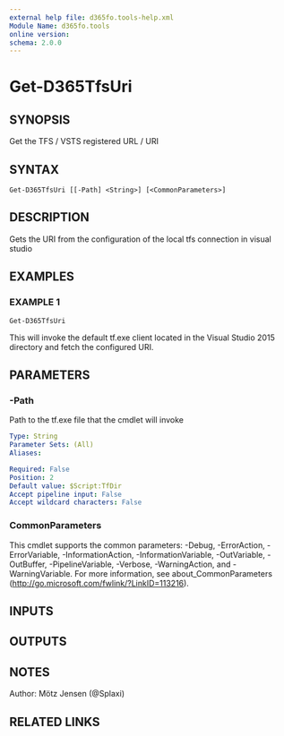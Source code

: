 ```yaml
---
external help file: d365fo.tools-help.xml
Module Name: d365fo.tools
online version:
schema: 2.0.0
---
```


# Get-D365TfsUri

## SYNOPSIS
Get the TFS / VSTS registered URL / URI

## SYNTAX

```
Get-D365TfsUri [[-Path] <String>] [<CommonParameters>]
```

## DESCRIPTION
Gets the URI from the configuration of the local tfs connection in visual studio

## EXAMPLES

### EXAMPLE 1
```
Get-D365TfsUri
```

This will invoke the default tf.exe client located in the Visual Studio 2015 directory
and fetch the configured URI.

## PARAMETERS

### -Path
Path to the tf.exe file that the cmdlet will invoke

```yaml
Type: String
Parameter Sets: (All)
Aliases:

Required: False
Position: 2
Default value: $Script:TfDir
Accept pipeline input: False
Accept wildcard characters: False
```

### CommonParameters
This cmdlet supports the common parameters: -Debug, -ErrorAction, -ErrorVariable, -InformationAction, -InformationVariable, -OutVariable, -OutBuffer, -PipelineVariable, -Verbose, -WarningAction, and -WarningVariable.
For more information, see about_CommonParameters (http://go.microsoft.com/fwlink/?LinkID=113216).

## INPUTS

## OUTPUTS

## NOTES
Author: Mötz Jensen (@Splaxi)

## RELATED LINKS

